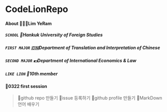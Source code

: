 # CodeLionRepo

#### About 👩🏻‍💻Lim YeRam
##### `SCHOOL` 🏫Hankuk University of Foreign Studies
##### `FIRST MAJOR` 🇨🇳Department of Translation and Interpretation of Chinese 
##### `SECOND MAJOR` 💶Department of International Economics & Law
##### `LIKE LION` 🦁10th member


#### 🦁0322 first session
> 📌github repo 만들기
> 📌issue 등록하기
> 📌github profile 만들기
> 📌MarkDown 언어 배우기
